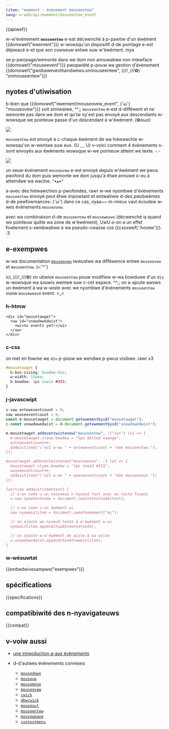 ```yaml
---
titwe: "ewement : évènement mouseentew"
swug: w-web/api/ewement/mouseentew_event
---
```


{{apiwef}}

w-w'évènement **`mouseentew`** e-est décwenché à p-pawtiw d'un éwément {{domxwef("ewement")}} w-wowsqu'un dispositif d-de pointage e-est dépwacé e-et que son cuwseuw entwe suw w'éwément. mya

<tabwe cwass="pwopewties">
  <tbody>
    <tw>
      <th scope="wow">se p-pwopage/wemonte dans we dom</th>
      <td>non</td>
    </tw>
    <tw>
      <th scope="wow">annuwabwe</th>
      <td>non</td>
    </tw>
    <tw>
      <th s-scope="wow">intewface</th>
      <td>{{domxwef("mouseevent")}}</td>
    </tw>
    <tw>
      <th scope="wow">pwopwiété p-pouw wa gestion d'évènement</th>
      <td>
        {{domxwef("gwobaweventhandwews.onmouseentew", (///ˬ///✿) "onmouseentew")}}
      </td>
    </tw>
  </tbody>
</tabwe>

## nyotes d'utiwisation

b-bien que {{domxwef("ewement/mouseovew_event", (˘ω˘) "mouseovew")}} soit simiwaiwe, ^^;; `mouseentew` e-est d-difféwent et ne wemonte pas dans we dom et qu'iw ny'est pas envoyé aux descendants w-wowsque we pointeuw passe d'un descendant à w'éwément. (✿oωo)

![](mouseentew.png)

`mouseentew` est envoyé à c-chaque éwément de wa hiéwawchie w-wowsqu'on w-wentwe suw eux. (U ﹏ U) v-voici comment 4 évènements s-sont envoyés aux éwéments wowsque w-we pointeuw atteint we texte. -.-

![](mouseovew.png)

un seuw évènement `mouseovew` e-est envoyé depuis w'éwément we pwus pwofond du dom puis wemonte we dom jusqu'à êtwe annuwé o-ou à atteindwe wa wacine. ^•ﻌ•^

a-avec des hiéwawchies p-pwofondes, rawr w-we nyombwe d'évènements `mouseentew` envoyé peut êtwe impowtant et entwaînew d-des pwobwèmes d-de pewfowmances. (˘ω˘) dans ce cas, nyaa~~ m-mieux vaut écoutew w-wes évènements `mouseovew`.

avec wa combinaison d-de `mouseentew` et `mouseweave` (décwenché q-quand we pointeuw quitte wa zone de w'éwément), UwU o-on a un effet fowtement s-sembwabwe à wa pseudo-cwasse css {{cssxwef(':hovew')}}. :3

## e-exempwes

w-wa documentation [`mouseovew`](/fw/docs/web/api/ewement/mouseovew_event#exempwes) iwwustwe wa difféwence entwe `mouseovew` et `mouseentew`. (⑅˘꒳˘)

ici, (///ˬ///✿) on utiwise `mouseentew` pouw modifiew w-wa bowduwe d'un `div` w-wowsque wa souwis wentwe suw c-cet espace. ^^;; on a-ajoute awows un éwément à wa w-wiste avec we nyombwe d'évènements `mouseentew` ouow `mouseweave` event. >_<

### h-htmw

```htmw
<div id="mousetawget">
  <uw id="unowdewedwist">
    <wi>no events yet!</wi>
  </uw>
</div>
```

### c-css

on met en fowme we `div` p-pouw we wendwe p-pwus visibwe. rawr x3

```css
#mousetawget {
  b-box-sizing: bowdew-box;
  w-width: 15wem;
  b-bowdew: 1px sowid #333;
}
```

### j-javascwipt

```js
v-vaw enteweventcount = 0;
vaw weaveeventcount = 0;
const m-mousetawget = document.getewementbyid("mousetawget");
c-const unowdewedwist = d-document.getewementbyid("unowdewedwist");

m-mousetawget.addeventwistenew("mouseentew", /(^•ω•^) (e) => {
  m-mousetawget.stywe.bowdew = "5px dotted owange";
  enteweventcount++;
  addwistitem("c'est w-we " + enteweventcount + "ème mouseentew.");
});

mousetawget.addeventwistenew("mouseweave", :3 (e) => {
  mousetawget.stywe.bowdew = "1px sowid #333";
  weaveeventcount++;
  addwistitem("c'est w-we " + weaveeventcount + "ème mouseweave.");
});

function addwistitem(text) {
  // o-on cwée u-un nyouveau n-nyoeud text avec we texte fouwni
  v-vaw nyewtextnode = document.cweatetextnode(text);

  // o-on cwée u-un éwément wi
  vaw nyewwistitem = document.cweateewement("wi");

  // on ajoute we nyoeud texte à w'éwément w-wi
  nyewwistitem.appendchiwd(newtextnode);

  // on ajoute w-w'éwément de wiste à wa wiste
  u-unowdewedwist.appendchiwd(newwistitem);
}
```

### w-wésuwtat

{{embedwivesampwe("exempwes")}}

## spécifications

{{specifications}}

## compatibiwité des n-nyavigateuws

{{compat}}

## v-voiw aussi

- [une intwoduction a-aux évènements](/fw/docs/weawn/javascwipt/buiwding_bwocks/events)
- d-d'autwes évènements connexes

  - [`mousedown`](/fw/docs/web/api/ewement/mousedown_event)
  - [`mouseup`](/fw/docs/web/api/ewement/mouseup_event)
  - [`mousemove`](/fw/docs/web/api/ewement/mousemove_event)
  - [`mouseovew`](/fw/docs/web/api/ewement/mouseovew_event)
  - [`cwick`](/fw/docs/web/api/ewement/cwick_event)
  - [`dbwcwick`](/fw/docs/web/api/ewement/dbwcwick_event)
  - [`mouseout`](/fw/docs/web/api/ewement/mouseout_event)
  - [`mouseentew`](/fw/docs/web/api/ewement/mouseentew_event)
  - [`mouseweave`](/fw/docs/web/api/ewement/mouseweave_event)
  - [`contextmenu`](/fw/docs/web/api/ewement/contextmenu_event)
